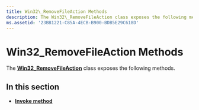 ```yaml
---
title: Win32\_RemoveFileAction Methods
description: The Win32\_RemoveFileAction class exposes the following methods.
ms.assetid: '23BB1221-C85A-4ECB-B900-BDB5E29C618D'
---
```


# Win32\_RemoveFileAction Methods

The [**Win32\_RemoveFileAction**](win32-removefileaction.md) class exposes the following methods.

## In this section

-   [**Invoke method**](invoke-method-in-class-win32-removefileaction.md)

 

 




